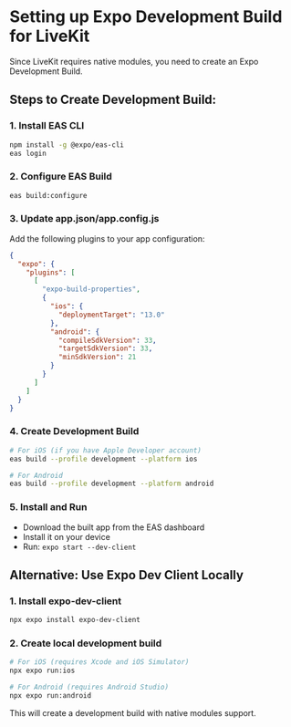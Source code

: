 # Setting up Expo Development Build for LiveKit

Since LiveKit requires native modules, you need to create an Expo Development Build.

## Steps to Create Development Build:

### 1. Install EAS CLI
```bash
npm install -g @expo/eas-cli
eas login
```

### 2. Configure EAS Build
```bash
eas build:configure
```

### 3. Update app.json/app.config.js
Add the following plugins to your app configuration:

```json
{
  "expo": {
    "plugins": [
      [
        "expo-build-properties",
        {
          "ios": {
            "deploymentTarget": "13.0"
          },
          "android": {
            "compileSdkVersion": 33,
            "targetSdkVersion": 33,
            "minSdkVersion": 21
          }
        }
      ]
    ]
  }
}
```

### 4. Create Development Build
```bash
# For iOS (if you have Apple Developer account)
eas build --profile development --platform ios

# For Android
eas build --profile development --platform android
```

### 5. Install and Run
- Download the built app from the EAS dashboard
- Install it on your device
- Run: `expo start --dev-client`

## Alternative: Use Expo Dev Client Locally

### 1. Install expo-dev-client
```bash
npx expo install expo-dev-client
```

### 2. Create local development build
```bash
# For iOS (requires Xcode and iOS Simulator)
npx expo run:ios

# For Android (requires Android Studio)
npx expo run:android
```

This will create a development build with native modules support.